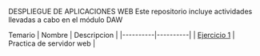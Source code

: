 DESPLIEGUE DE APLICACIONES WEB
Este repositorio incluye actividades llevadas a cabo en el módulo DAW


Temario
| Nombre | Descripcion |
|----------|----------|
| [Ejercicio 1](Tema0/Ejercicio1.md)    | Practica de servidor web   |

